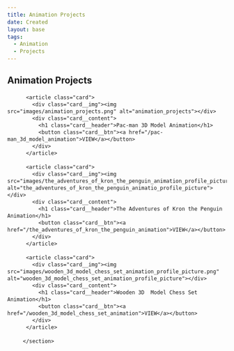 ```yaml
---
title: Animation Projects
date: Created
layout: base
tags:
  - Animation
  - Projects
---
```


<h2 class="section-head">Animation Projects</h2>
        <section class="grid">          

          <article class="card">
            <div class="card__img"><img src="images/animation_projects.png" alt="animation_projects"></div>
            <div class="card__content">
              <h1 class="card__header">Pac-man 3D Model Animation</h1>
              <button class="card__btn"><a href="/pac-man_3d_model_animation">VIEW</a></button>
            </div>
          </article>

          <article class="card">
            <div class="card__img"><img src="images/the_adventures_of_kron_the_penguin_animation_profile_picture.png" alt="the_adventures_of_kron_the_penguin_animatio_profile_picture"></div>
            <div class="card__content">
              <h1 class="card__header">The Adventures of Kron the Penguin Animation</h1>
              <button class="card__btn"><a href="/the_adventures_of_kron_the_penguin_animation">VIEW</a></button>
            </div>
          </article>

          <article class="card">
            <div class="card__img"><img src="images/wooden_3d_model_chess_set_animation_profile_picture.png" alt="wooden_3d_model_chess_set_animation_profile_picture"></div>
            <div class="card__content">
              <h1 class="card__header">Wooden 3D  Model Chess Set Animation</h1>
              <button class="card__btn"><a href="/wooden_3d_model_chess_set_animation">VIEW</a></button>
            </div>
          </article>
      
         </section>
